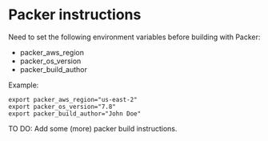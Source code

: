 # Packer instructions

Need to set the following environment variables before building with Packer:

- packer_aws_region
- packer_os_version
- packer_build_author

Example:
			
	export packer_aws_region="us-east-2"
	export packer_os_version="7.8"
	export packer_build_author="John Doe"

TO DO: Add some (more) packer build instructions.
